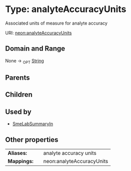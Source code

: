 
# Type: analyteAccuracyUnits


Associated units of measure for analyte accuracy

URI: [neon:analyteAccuracyUnits](https://data.neonscience.org/analyteAccuracyUnits)


## Domain and Range

None ->  <sub>OPT</sub> [String](types/String.md)

## Parents


## Children


## Used by

 * [SmeLabSummaryIn](SmeLabSummaryIn.md)

## Other properties

|  |  |  |
| --- | --- | --- |
| **Aliases:** | | analyte accuracy units |
| **Mappings:** | | neon:analyteAccuracyUnits |

